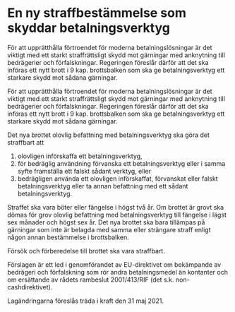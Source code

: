 # En ny straffbestämmelse som skyddar betalningsverktyg

För att upprätthålla förtroendet för moderna betalningslösningar är det viktigt med ett starkt straffrättsligt skydd mot gärningar med anknytning till bedrägerier och förfalskningar. Regeringen föreslår därför att det ska införas ett nytt brott i 9 kap. brottsbalken som ska ge betalningsverktyg ett starkare skydd mot sådana gärningar.

För att upprätthålla förtroendet för moderna betalningslösningar är det viktigt med ett starkt straffrättsligt skydd mot gärningar med anknytning till bedrägerier och förfalskningar. Regeringen föreslår därför att det ska införas ett nytt brott i 9 kap. brottsbalken som ska ge betalningsverktyg ett starkare skydd mot sådana gärningar.

Det nya brottet olovlig befattning med betalningsverktyg ska göra det straffbart att

1. olovligen införskaffa ett betalningsverktyg,
2. för bedräglig användning förvanska ett betalningsverktyg eller i samma syfte framställa ett falskt sådant verktyg, eller
3. bedrägligen använda ett olovligen införskaffat, förvanskat eller falskt betalningsverktyg eller ta annan befattning med ett sådant betalningsverktyg.

Straffet ska vara böter eller fängelse i högst två år. Om brottet är grovt ska dömas för grov olovlig befattning med betalningsverktyg till fängelse i lägst sex månader och högst sex år. Det nya brottet ska bara tillämpas på gärningar som inte är belagda med samma eller strängare straff enligt någon annan bestämmelse i brottsbalken.

Försök och förberedelse till brottet ska vara straffbart.

Förslagen är ett led i genomförandet av EU-direktivet om bekämpande av bedrägeri och förfalskning som rör andra betalningsmedel än kontanter och om ersättande av rådets rambeslut 2001/413/RIF (det s.k. non-cashdirektivet).

Lagändringarna föreslås träda i kraft den 31 maj 2021.
